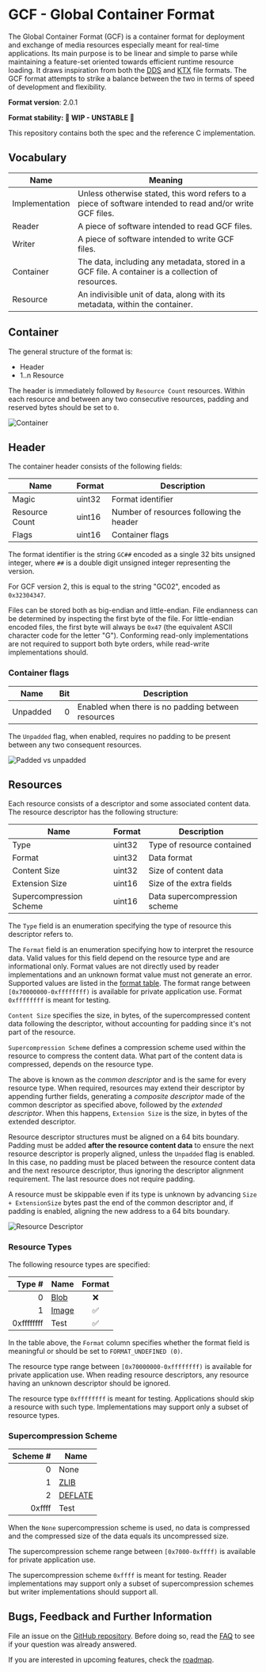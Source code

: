 # GCF - Global Container Format

The Global Container Format (GCF) is a container format for deployment and exchange of media resources especially meant for real-time applications. Its main purpose is to be linear and simple to parse while maintaining a feature-set oriented towards efficient runtime resource loading. It draws inspiration from both the [DDS](https://docs.microsoft.com/en-us/windows/win32/direct3ddds/dx-graphics-dds-pguide) and [KTX](https://www.khronos.org/ktx/) file formats. The GCF format attempts to strike a balance between the two in terms of speed of development and flexibility.

**Format version**: 2.0.1

**Format stability: 🧪 WIP - UNSTABLE 🧪**

This repository contains both the spec and the reference C implementation.

## Vocabulary

|Name|Meaning
|----|----
|Implementation|Unless otherwise stated, this word refers to a piece of software intended to read and/or write GCF files.
|Reader|A piece of software intended to read GCF files.
|Writer|A piece of software intended to write GCF files.
|Container|The data, including any metadata, stored in a GCF file. A container is a collection of resources.
|Resource|An indivisible unit of data, along with its metadata, within the container.

## Container

The general structure of the format is:

* Header
* 1..n Resource

The header is immediately followed by `Resource Count` resources.
Within each resource and between any two consecutive resources, padding and reserved bytes should be set to `0`.

![Container](images/container.svg)

## Header

The container header consists of the following fields:

Name           | Format  | Description
---------------|---------|------------------------------------------
Magic          | uint32  | Format identifier
Resource Count | uint16  | Number of resources following the header
Flags          | uint16  | Container flags

The format identifier is the string `GC##` encoded as a single 32 bits unsigned integer,
where `##` is a double digit unsigned integer representing the version.

For GCF version 2, this is equal to the string "GC02", encoded as `0x32304347`.

Files can be stored both as big-endian and little-endian. File endianness can be determined
by inspecting the first byte of the file. For little-endian encoded files, the first byte
will always be `0x47` (the equivalent ASCII character code for the letter "G"). Conforming
read-only implementations are not required to support both byte orders, while read-write
implementations should.

### Container flags

Name           | Bit     | Description
---------------|--------:|------------------------------------------
Unpadded       | 0       | Enabled when there is no padding between resources

The `Unpadded` flag, when enabled, requires no padding to be present between any two consequent resources.

![Padded vs unpadded](images/padding.svg)

## Resources

Each resource consists of a descriptor and some associated content data. The resource descriptor has the following structure:

Name                   | Format     | Description
-----------------------|------------|-----------------------------
Type                   | uint32     | Type of resource contained
Format                 | uint32     | Data format
Content Size           | uint32     | Size of content data
Extension Size         | uint16     | Size of the extra fields
Supercompression Scheme| uint16     | Data supercompression scheme

The `Type` field is an enumeration specifying the type of resource this descriptor refers to.

The `Format` field is an enumeration specifying how to interpret the resource data. Valid values for this field depend on the resource type and are informational only. Format values are not directly used by reader implementations and an unknown format value must not generate an error. Supported values are listed in the [format table](./format.md). The format range between `[0x70000000-0xffffffff)` is available for private application use. Format `0xffffffff` is meant for testing.

`Content Size` specifies the size, in bytes, of the supercompressed content data following the descriptor, without accounting for padding since it's not part of the resource.

`Supercompression Scheme` defines a compression scheme used within the resource to compress the content data. What part of the content data is compressed, depends on the resource type.

The above is known as the *common descriptor* and is the same for every resource type. When required, resources may extend their descriptor by appending further fields, generating a *composite descriptor* made of the common descriptor as specified above, followed by the *extended descriptor*. When this happens, `Extension Size` is the size, in bytes of the extended descriptor.

Resource descriptor structures must be aligned on a 64 bits boundary. Padding must be added **after the resource content data** to ensure the next resource descriptor is properly aligned, unless the `Unpadded` flag is enabled. In this case, no padding must be placed between the resource content data and the next resource descriptor, thus ignoring the descriptor alignment requirement. The last resource does not require padding.

A resource must be skippable even if its type is unknown by advancing `Size + ExtensionSize` bytes past the end of the common descriptor and, if padding is enabled, aligning the new address to a 64 bits boundary.

![Resource Descriptor](images/resource-descriptor.svg)

### Resource Types

The following resource types are specified:

Type #      | Name                                               | Format
-----------:|----------------------------------------------------|:------:
0           | [Blob](resources/blob.md)                          | ❌
1           | [Image](resources/image.md)                        | ✅
0xffffffff  | Test                                               | ✅

In the table above, the `Format` column specifies whether the format field is meaningful or should be set to `FORMAT_UNDEFINED (0)`.

The resource type range between `[0x70000000-0xffffffff)` is available for private application use. When reading resource descriptors, any resource having an unknown descriptor should be ignored.

The resource type `0xffffffff` is meant for testing. Applications should skip a resource with such type. Implementations may support only a subset of resource types.

### Supercompression Scheme

Scheme # | Name
--------:|------
0        | None
1        | [ZLIB](https://datatracker.ietf.org/doc/html/rfc1950)
2        | [DEFLATE](https://datatracker.ietf.org/doc/html/rfc1951)
0xffff   | Test

When the `None` supercompression scheme is used, no data is compressed and the compressed size of the data equals
its uncompressed size.

The supercompression scheme range between `[0x7000-0xffff)` is available for private application use.

The supercompression scheme `0xffff` is meant for testing. Reader implementations may support only a subset of supercompression schemes but writer implementations should support all.

## Bugs, Feedback and Further Information

File an issue on the [GitHub repository](https://github.com/global-container-format/gcf-spec). Before doing so,
read the [FAQ](FAQ.md) to see if your question was already answered.

If you are interested in upcoming features, check the [roadmap](./roadmap.md).
